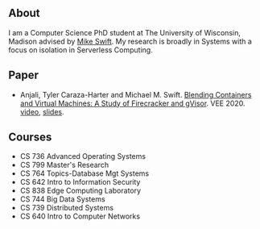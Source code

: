 ## About

I am a Computer Science PhD student at The University of Wisconsin, Madison advised by [Mike Swift](http://pages.cs.wisc.edu/~swift/). My research is broadly in Systems with a focus on isolation in Serverless Computing.


## Paper
- Anjali, Tyler Caraza-Harter and Michael M. Swift. [Blending Containers and Virtual Machines: A Study of Firecracker and gVisor](http://www.cs.wisc.edu/multifacet/papers/vee20_blending.pdf). VEE 2020. [video](https://www.youtube.com/watch?v=qSXbsdr08CQ), [slides](http://www.cs.wisc.edu/multifacet/papers/vee20_blending_talk.pdf).

## Courses
- CS 736 Advanced Operating Systems
- CS 799 Master's Research
- CS 764 Topics-Database Mgt Systems
- CS 642 Intro to Information Security
- CS 838 Edge Computing Laboratory
- CS 744 Big Data Systems
- CS 739 Distributed Systems
- CS 640 Intro to Computer Networks
